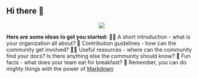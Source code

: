 ## Hi there 👋

<div align="center">
  <img src="https://user-images.githubusercontent.com/107842404/224956338-773e2cb4-60e5-40ed-83ff-b9fdbd141f28.png" />
</div>

**Here are some ideas to get you started:**
🙋‍♀️ A short introduction - what is your organization all about?
🌈 Contribution guidelines - how can the community get involved?
👩‍💻 Useful resources - where can the community find your docs? Is there anything else the community should know?
🍿 Fun facts - what does your team eat for breakfast?
🧙 Remember, you can do mighty things with the power of [Markdown](https://docs.github.com/github/writing-on-github/getting-started-with-writing-and-formatting-on-github/basic-writing-and-formatting-syntax)
